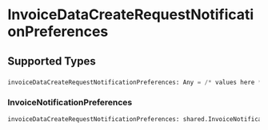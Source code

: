 # InvoiceDataCreateRequestNotificationPreferences


## Supported Types

### 

```python
invoiceDataCreateRequestNotificationPreferences: Any = /* values here */
```

### InvoiceNotificationPreferences

```python
invoiceDataCreateRequestNotificationPreferences: shared.InvoiceNotificationPreferences = /* values here */
```

